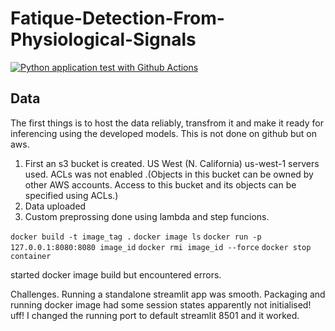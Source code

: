 # Fatique-Detection-From-Physiological-Signals

[![Python application test with Github Actions](https://github.com/el-dAna/Fatique-Detection-From-Physiological-Signals/actions/workflows/main.yml/badge.svg)](https://github.com/el-dAna/Fatique-Detection-From-Physiological-Signals/actions/workflows/main.yml)

## Data
The  first things is to host the data reliably, transfrom it and make it ready for inferencing using the developed models. This is not done on github but on aws.
1. First an s3 bucket is created. US West (N. California) us-west-1 servers used.
ACLs was not enabled .(Objects in this bucket can be owned by other AWS accounts. Access to this bucket and its objects can be specified using ACLs.)
2. Data uploaded
3. Custom preprossing done using lambda and step funcions.

`docker build -t image_tag .`
`docker image ls`
`docker run -p 127.0.0.1:8080:8080 image_id`
`docker rmi image_id --force`
`docker stop container`

started docker image build but encountered errors. 


Challenges.
Running a standalone streamlit app was smooth. Packaging and running docker image had some session states apparently not initialised! uff! I changed the running port to default streamlit 8501 and it worked. 